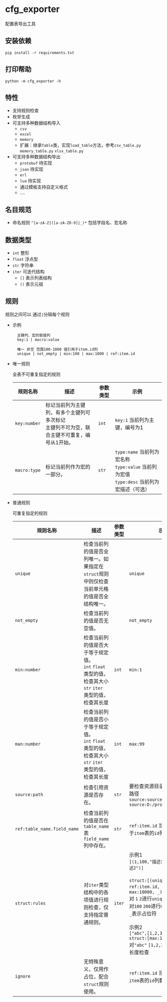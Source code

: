 # cfg_exporter

配置表导出工具

安装依赖
------

    pip install -r requirements.txt

打印帮助
------

    python -m cfg_exporter -h

特性
----

* 支持规则检查
* 枚举生成
* 可支持多种数据结构导入
    * `csv`
    * `excel`
    * `memory`
    * 扩展：继承`Table`类，实现`load_table`方法，参考`csv_table.py` `memory_table.py` `xlsx_table.py`
* 可支持多种数据结构导出
    * `protobuf` 待实现
    * `json` 待实现
    * `erl`
    * `lua` 待实现
    * 通过模板支持自定义格式
    * ....

名目规范
----

* 命名规则 `^[a-zA-Z]([a-zA-Z0-9]|_)*` 包括字段名、宏名称

数据类型
----

* `int` 整形
* `float` 浮点型
* `str` 字符串
* `iter` 可迭代结构
    * `[]` 表示列表结构
    * `()` 表示元祖

规则
---
规则之间可以 通过`|`分隔每个规则

* 示例

        主键列、宏的取值列
        key:1 | macro:value
        
        唯一 非空 范围100-1000 值引用于item.id列
        unique | not_empty | min:100 | max:1000 | ref:item.id  

* 唯一规则

  全表不可重复指定的规则

  | 规则名称 | 描述 | 参数类型 | 示例 |
  | -------- | ---- | -------- | ---- |
  | `key:number` | 标记当前列为主键列，有多个主键列可多次标记<br/>主键列不可为空，联合主键不可重复，编号从1开始。 | `int` | `key:1` 当前列为主键，编号为1 |
  | `macro:type` | 标记当前列作为宏的一部分。 | `str` | `type:name` 当前列为宏名称<br/>`type:value` 当前列为宏值<br/>`type:desc` 当前列为宏描述（可选） |

* 普通规则

  可重复指定的规则

  | 规则名称 | 描述 | 参数类型 | 示例 | 
  | -------- | ---- | -------- | ---- |
  | `unique` | 检查当前列的值是否全列唯一。如果指定在`struct`规则中则仅检查当前单元格的值是否全结构唯一。 | | `unique` |
  | `not_empty` | 检查当前列的值是否无空值。 | | `not_empty` |
  | `min:number` | 检查当前列的值是否大于等于规定值。<br/>`int` `float`类型的值，检查其大小 <br/>`str` `iter` 类型的值，检查其长度 | `int` | `min:1` |
  | `man:number` | 检查当前列的值是否小于等于规定值。<br/>`int` `float`类型的值，检查其大小 <br/>`str` `iter` 类型的值，检查其长度 | `int` | `max:99` |
  | `source:path` | 检查引用资源是否存在。 | `str` | 要检查资源目录的相对或绝对路径<br/>`source:source/ui`<br/>`source:D:/project/source/ui` |
  | `ref:table_name.field_name` | 检查当前列的值是否在`table_name`表`field_name`列中存在。 | `str` | `ref:item.id` 当前的列值引用于`item`表的`id`列的值 |
  | `struct:rules` | 对`iter`类型结构中的各项值进行规则检查，仅支持指定普通规则。 | `iter` | 示例1<br/>`[(1,100,"描述1"),(2,200,"描述2")]`<br/><br/>`struct:[(unique｜ref:item.id, min:0｜max:10000, _)]`<br/>对 `1` `2`进行`unique` `ref`规则检查<br/>对`100` `200`进行`min` `max`规则检查<br/>`_`表示占位符<br/><br/>示例2<br/>`["abc",[1,2,3],(4,5,6)]`<br/>`struct:[max:10]`<br/>对`"abc"` `[1,2,3]` `(4,5,6)` 进行长度检查 |
  | `ignore` | 无特殊意义，仅用作占位，配合`struct`规则使用。 | | `ref:item.id` 当前列值引用自`item`表的`id`列数据 |
